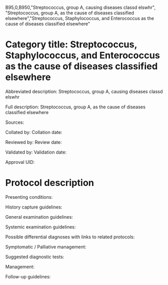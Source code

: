 B95,0,B950,"Streptococcus, group A, causing diseases classd elswhr", "Streptococcus, group A, as the cause of diseases classified elsewhere","Streptococcus, Staphylococcus, and Enterococcus as the cause of diseases classified elsewhere"
# Category title: Streptococcus, Staphylococcus, and Enterococcus as the cause of diseases classified elsewhere

Abbreviated description: Streptococcus, group A, causing diseases classd elswhr

Full description: Streptococcus, group A, as the cause of diseases classified elsewhere

Sources:

Collated by:
Collation date:

Reviewed by:
Review date:

Validated by:
Validation date:

Approval UID:

# Protocol description

Presenting conditions:

History capture guidelines:

General examination guidelines:

Systemic examination guidelines:

Possible differential diagnoses with links to related protocols:

Symptomatic / Palliative management:

Suggested diagnostic tests:

Management:

Follow-up guidelines:

